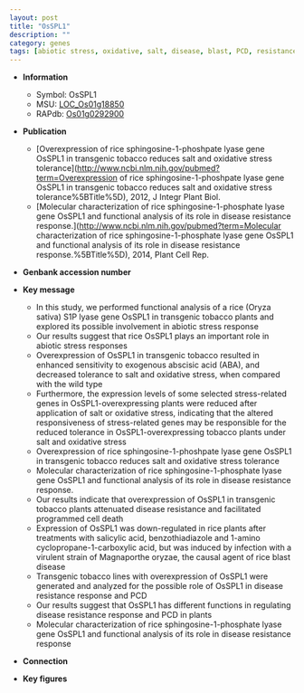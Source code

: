 ```yaml
---
layout: post
title: "OsSPL1"
description: ""
category: genes
tags: [abiotic stress, oxidative, salt, disease, blast, PCD, resistance, disease resistance]
---
```


* **Information**  
    + Symbol: OsSPL1  
    + MSU: [LOC_Os01g18850](http://rice.plantbiology.msu.edu/cgi-bin/ORF_infopage.cgi?orf=LOC_Os01g18850)  
    + RAPdb: [Os01g0292900](http://rapdb.dna.affrc.go.jp/viewer/gbrowse_details/irgsp1?name=Os01g0292900)  

* **Publication**  
    + [Overexpression of rice sphingosine-1-phoshpate lyase gene OsSPL1 in transgenic tobacco reduces salt and oxidative stress tolerance](http://www.ncbi.nlm.nih.gov/pubmed?term=Overexpression of rice sphingosine-1-phoshpate lyase gene OsSPL1 in transgenic tobacco reduces salt and oxidative stress tolerance%5BTitle%5D), 2012, J Integr Plant Biol.
    + [Molecular characterization of rice sphingosine-1-phosphate lyase gene OsSPL1 and functional analysis of its role in disease resistance response.](http://www.ncbi.nlm.nih.gov/pubmed?term=Molecular characterization of rice sphingosine-1-phosphate lyase gene OsSPL1 and functional analysis of its role in disease resistance response.%5BTitle%5D), 2014, Plant Cell Rep.

* **Genbank accession number**  

* **Key message**  
    + In this study, we performed functional analysis of a rice (Oryza sativa) S1P lyase gene OsSPL1 in transgenic tobacco plants and explored its possible involvement in abiotic stress response
    + Our results suggest that rice OsSPL1 plays an important role in abiotic stress responses
    + Overexpression of OsSPL1 in transgenic tobacco resulted in enhanced sensitivity to exogenous abscisic acid (ABA), and decreased tolerance to salt and oxidative stress, when compared with the wild type
    + Furthermore, the expression levels of some selected stress-related genes in OsSPL1-overexpressing plants were reduced after application of salt or oxidative stress, indicating that the altered responsiveness of stress-related genes may be responsible for the reduced tolerance in OsSPL1-overexpressing tobacco plants under salt and oxidative stress
    + Overexpression of rice sphingosine-1-phoshpate lyase gene OsSPL1 in transgenic tobacco reduces salt and oxidative stress tolerance
    + Molecular characterization of rice sphingosine-1-phosphate lyase gene OsSPL1 and functional analysis of its role in disease resistance response.
    + Our results indicate that overexpression of OsSPL1 in transgenic tobacco plants attenuated disease resistance and facilitated programmed cell death
    + Expression of OsSPL1 was down-regulated in rice plants after treatments with salicylic acid, benzothiadiazole and 1-amino cyclopropane-1-carboxylic acid, but was induced by infection with a virulent strain of Magnaporthe oryzae, the causal agent of rice blast disease
    + Transgenic tobacco lines with overexpression of OsSPL1 were generated and analyzed for the possible role of OsSPL1 in disease resistance response and PCD
    + Our results suggest that OsSPL1 has different functions in regulating disease resistance response and PCD in plants
    + Molecular characterization of rice sphingosine-1-phosphate lyase gene OsSPL1 and  functional analysis of its role in disease resistance response

* **Connection**  

* **Key figures**  



